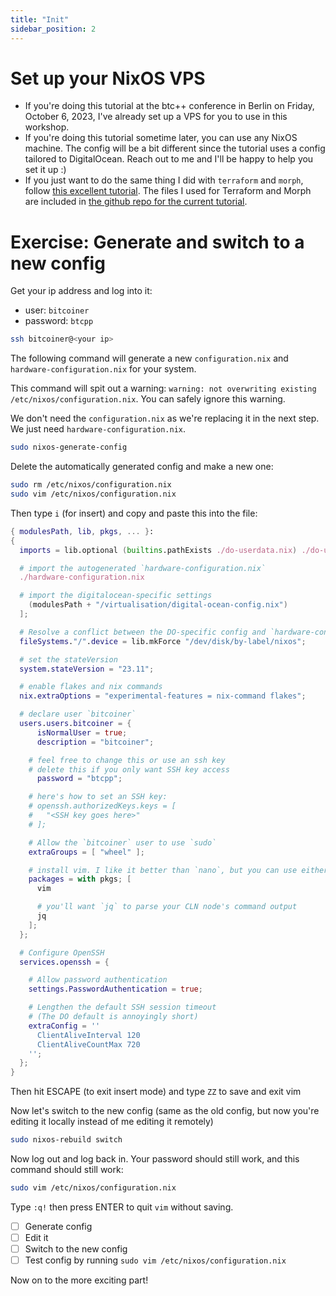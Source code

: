 ```yaml
---
title: "Init"
sidebar_position: 2
---
```



# Set up your NixOS VPS

- If you're doing this tutorial at the btc++ conference in Berlin on Friday, October 6, 2023, I've already set up a VPS for you to use in this workshop.
- If you're doing this tutorial sometime later, you can use any NixOS machine. The config will be a bit different since the tutorial uses a config tailored to DigitalOcean. Reach out to me and I'll be happy to help you set it up :)
- If you just want to do the same thing I did with `terraform` and `morph`, follow [this excellent tutorial](https://justinas.org/nixos-in-the-cloud-step-by-step-part-1). The files I used for Terraform and Morph are included in [the github repo for the current tutorial](https://github.com/chrisguida/Deploying-Your-First-NixOS-Machine).

# Exercise: Generate and switch to a new config

Get your ip address and log into it:
- user: `bitcoiner`
- password: `btcpp`
```sh
ssh bitcoiner@<your ip>
```

The following command will generate a new `configuration.nix` and `hardware-configuration.nix` for your system.

This command will spit out a warning: `warning: not overwriting existing /etc/nixos/configuration.nix`. You can safely ignore this warning.

We don't need the `configuration.nix` as we're replacing it in the next step. We just need `hardware-configuration.nix`.

```sh
sudo nixos-generate-config
```

Delete the automatically generated config and make a new one:

```sh
sudo rm /etc/nixos/configuration.nix
sudo vim /etc/nixos/configuration.nix
```

Then type `i` (for insert) and copy and paste this into the file:

```nix
{ modulesPath, lib, pkgs, ... }:
{
  imports = lib.optional (builtins.pathExists ./do-userdata.nix) ./do-userdata.nix ++ [

  # import the autogenerated `hardware-configuration.nix`
  ./hardware-configuration.nix

  # import the digitalocean-specific settings
	(modulesPath + "/virtualisation/digital-ocean-config.nix")
  ];

  # Resolve a conflict between the DO-specific config and `hardware-configuration.nix`
  fileSystems."/".device = lib.mkForce "/dev/disk/by-label/nixos";

  # set the stateVersion
  system.stateVersion = "23.11";

  # enable flakes and nix commands
  nix.extraOptions = "experimental-features = nix-command flakes";

  # declare user `bitcoiner`
  users.users.bitcoiner = {
	  isNormalUser = true;
	  description = "bitcoiner";

    # feel free to change this or use an ssh key
    # delete this if you only want SSH key access
	  password = "btcpp";

    # here's how to set an SSH key:
    # openssh.authorizedKeys.keys = [ 
    #   "<SSH key goes here>"
    # ];

    # Allow the `bitcoiner` user to use `sudo`
    extraGroups = [ "wheel" ];

    # install vim. I like it better than `nano`, but you can use either
    packages = with pkgs; [
      vim

      # you'll want `jq` to parse your CLN node's command output
      jq
    ];
  };

  # Configure OpenSSH
  services.openssh = {

    # Allow password authentication
    settings.PasswordAuthentication = true;

    # Lengthen the default SSH session timeout
    # (The DO default is annoyingly short)
    extraConfig = ''
      ClientAliveInterval 120
      ClientAliveCountMax 720
    '';
  };
}
```

Then hit ESCAPE (to exit insert mode) and type `ZZ` to save and exit vim

Now let's switch to the new config (same as the old config, but now you're editing it locally instead of me editing it remotely)

```sh
sudo nixos-rebuild switch
```

Now log out and log back in. Your password should still work, and this command should still work:

```sh
sudo vim /etc/nixos/configuration.nix
```

Type `:q!` then press ENTER to quit `vim` without saving.

- [ ] Generate config
- [ ] Edit it
- [ ] Switch to the new config
- [ ] Test config by running `sudo vim /etc/nixos/configuration.nix`

Now on to the more exciting part!
